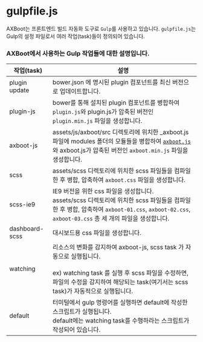 # gulpfile.js

AXBoot는 프론트엔드 빌드 자동화 도구로 `Gulp`를 사용하고 있습니다.
`gulpfile.js`는 Gulp의 설정 파일로서 여러 작업(task)들이 정의되어 있습니다.


### AXBoot에서 사용하는 Gulp 작업들에 대한 설명입니다.

작업(task) | 설명
--- | ---
plugin update | bower.json 에 명시된 plugin 컴포넌트를 최신 버전으로 업데이트합니다.
plugin-js | bower를 통해 설치된 plugin 컴포넌트를 병합하여 `plugin.js`와 plugin.js가 압축된 버전인 `plugin.min.js` 파일을 생성합니다.
axboot-js | assets/js/axboot/src 디렉토리에 위치한 _axboot.js 파일에 modules 폴더의 모듈들을 병합하여 [`axboot.js`](https://api.axboot.com/front-end/axboot.js.html)와 axboot.js가 압축된 버전인 `axboot.min.js` 파일을 생성합니다. 
scss | assets/scss 디렉토리에 위치한 scss 파일들을 컴파일한 후  병합, 압축하여 `axboot.css` 파일을 생성합니다. 
scss-ie9 | IE9 버전을 위한 css 파일을 생성합니다. <br/> assets/scss 디렉토리에 위치한 scss 파일들을 컴파일한 후  병합, 압축하여 `axboot-01.css`, `axboot-02.css`, `axboot-03.css` 총 세 개의 파일을 생성합니다.
dashboard-scss | 대시보드용 css 파일을 생성합니다.
watching | 리소스의 변화를 감지하여 axboot-js, scss task 가 자동으로 실행됩니다. <br/><br/> ex) watching task 를 실행 후 scss 파일을 수정하면, 파일의 수정을 감지하여 해당되는 task(여기서는 scss task)가 자동적으로 실행됩니다.
default | 터미털에서 gulp 명령어를 실행하면 default에 작성한 스크립트가 실행됩니다. <br/> default에는 watching task를 수행하라는 스크립트가 작성되어 있습니다.
